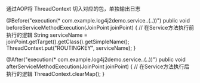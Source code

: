 通过AOP将 ThreadContext 切入对应的包，单独输出日志

@Before("execution(* com.example.log4j2demo.service.*.*(..))")
public void beforeServiceMethodExecution(JoinPoint joinPoint) {
    // 在Service方法执行前执行的逻辑
    String serviceName = joinPoint.getTarget().getClass().getSimpleName();
    ThreadContext.put("ROUTINGKEY", serviceName);
}

@After("execution(* com.example.log4j2demo.service.*.*(..))")
public void afterServiceMethodExecution(JoinPoint joinPoint) {
    // 在Service方法执行后执行的逻辑
    ThreadContext.clearMap();
}


